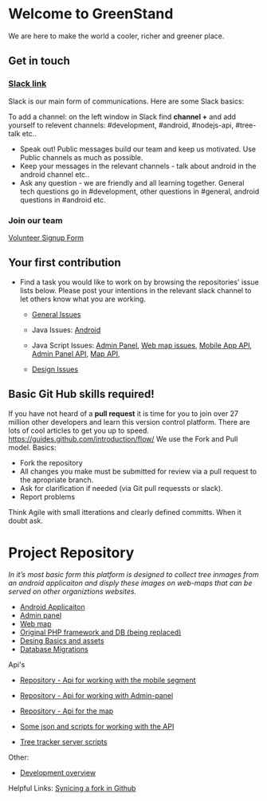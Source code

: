 # Welcome to GreenStand
We are here to make the world a cooler, richer and greener place. 

## Get in touch
### [Slack link](https://join.slack.com/t/greenstand/shared_invite/enQtMjcyMzgyMjk4NzU3LWZmNjM3YzY5N2Q0MzQ5YTM4OGZkMWJhM2U4MTkyYjI2NjhkN2YxNTRiMDIwNWQ5ZTVlNDczYzBjZmMxYzM2ZjU)
Slack is our main form of communications. Here are some Slack basics: 

To add a channel: on the left window in Slack find **channel +** and add yourself to relevent channels: #development, #android, #nodejs-api, #tree-talk etc..

* Speak out! Public messages build our team and keep us motivated. Use Public channels as much as possible. 
* Keep your messages in the relevant channels - talk about android in the android channel etc..
* Ask any question - we are friendly and all learning together. General tech questions go in #development, other questions in #general, android questions in #android etc.

### Join our team
[Volunteer Signup Form](https://docs.google.com/forms/d/e/1FAIpQLSe61HDJKVH16vtTxhXpbwCH-wTVN1e6XoVU1riWjJ-ne5SIiA/viewform?usp=sf_link)

## Your first contribution
* Find a task you would like to work on by browsing the repositories' issue lists below. Please post your intentions in the relevant slack channel to let others know what you are working. 
   * [General Issues](https://github.com/Greenstand/Development-Overview/issues)
   * Java Issues: [Android](https://github.com/Greenstand/treetracker-android/issues)
       
   * Java Script Issues:
          [Admin Panel](https://github.com/Greenstand/treetracker-admin/issues), 
          [Web map issues](https://github.com/Greenstand/treetracker-web/issues), 
          [Mobile App API](https://github.com/Greenstand/treetracker-mobile-api/issues), 
          [Admin Panel API](https://github.com/Greenstand/treetracker-admin-api/issues), 
          [Map API](https://github.com/Greenstand/treetracker-map-api/issues),
                
    * [Design Issues](https://github.com/Greenstand/Design/issues)

## Basic Git Hub skills required!
If you have not heard of a **pull request** it is time for you to join over 27 million other developers and learn this version control platform. There are lots of cool articles to get you up to speed. https://guides.github.com/introduction/flow/
We use the Fork and Pull model. 
Basics: 
* Fork the repository
* All changes you make must be submitted for review via a pull request to the apropriate branch.
* Ask for clarification if needed (via Git pull requessts or slack). 
* Report problems

Think Agile with small itterations and clearly defined committs.  When it doubt ask.

# Project Repository

*In it’s most basic form this platform is designed to collect tree inmages from an android applicaiton and disply these images on web-maps that can be served on other organiztions websites.*

* [Android Applicaiton](https://github.com/Greenstand/treetracker-android)
* [Admin panel](Https://github.com/Greenstand/treetracker-admin)
* [Web map](https://github.com/Greenstand/treetracker-web)
* [Original PHP framework and DB (being replaced)](https://github.com/Greenstand/treetracker.org)
* [Desing Basics and assets](https://github.com/Greenstand/Design)
* [Database Migrations](https://github.com/Greenstand/treetracker-database-migrations)

Api's 
* [Repository - Api for working with the mobile segment](https://github.com/Greenstand/treetracker-mobile-api)
* [Repository - Api for working with Admin-panel](https://github.com/Greenstand/treetracker-admin-api)
* [Repository - Api for the map](https://github.com/Greenstand/treetracker-map-api)

* [Some json and scripts for working with the API](https://github.com/Greenstand/treetracker-json)
* [Tree tracker server scripts](https://github.com/Greenstand/treetracker-server-scripts)

Other:
* [Development overview](https://github.com/Greenstand/Development-Overview)


Helpful Links: 
[Synicing a fork in Github](https://help.github.com/articles/syncing-a-fork/)
